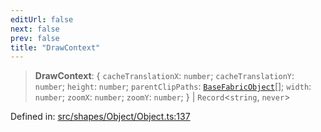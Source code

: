 ```yaml
---
editUrl: false
next: false
prev: false
title: "DrawContext"
---
```


> **DrawContext**: \{ `cacheTranslationX`: `number`; `cacheTranslationY`: `number`; `height`: `number`; `parentClipPaths`: [`BaseFabricObject`](/api/classes/basefabricobject/)[]; `width`: `number`; `zoomX`: `number`; `zoomY`: `number`; \} \| `Record`\<`string`, `never`\>

Defined in: [src/shapes/Object/Object.ts:137](https://github.com/fabricjs/fabric.js/blob/8748628df7e9de00ba77413bfc3ad9e9fe9d4f30/src/shapes/Object/Object.ts#L137)
